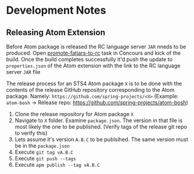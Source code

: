 # Development Notes

## Releasing Atom Extension

Before Atom package is released the RC language server `JAR` nneds to be produced. Open [promote-fatjars-to-rc](https://ci.spring.io/teams/tools/pipelines/sts4-master/jobs/promote-fatjars-to-rc/builds/1) task in Concours and kick of the build.
Once the build completes successfully it'd push the update to `properties.json` of the Atom extension with the link to the RC language server `JAR` file

The release process for an STS4 Atom package `X` is to be done with the contents of the release GitHub repository corresponding to the Atom package. Namely: `https://github.com/spring-projects/<X>`
(Example: `atom-bosh` -> Release repo: https://github.com/spring-projects/atom-bosh)

1. Clone the release repository for Atom package `X`
2. Navigate to `X` folder. Examine `package.json`. The version in that file is most likely the one to be published. (Verify tags of the release git repo to verify this)
3. Lets assume it's version `A.B.C` to be publsihed. The same version must be in the `package.json`
4. Execute `git tag vA.B.C`
5. Execute `git push --tags`
6. Execute `apm publish --tag vA.B.C`